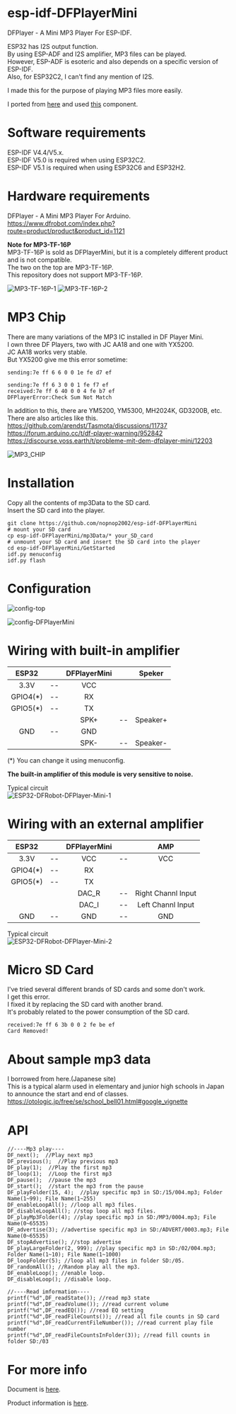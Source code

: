 # esp-idf-DFPlayerMini
DFPlayer - A Mini MP3 Player For ESP-IDF.   

ESP32 has I2S output function.   
By using ESP-ADF and I2S amplifier, MP3 files can be played.   
However, ESP-ADF is esoteric and also depends on a specific version of ESP-IDF.   
Also, for ESP32C2, I can't find any mention of I2S.   

I made this for the purpose of playing MP3 files more easily.   

I ported from [here](https://github.com/DFRobot/DFRobotDFPlayerMini) and used [this](https://github.com/nopnop2002/esp-idf-serial) component.

# Software requirements
ESP-IDF V4.4/V5.x.   
ESP-IDF V5.0 is required when using ESP32C2.   
ESP-IDF V5.1 is required when using ESP32C6 and ESP32H2.   

# Hardware requirements
DFPlayer - A Mini MP3 Player For Arduino.   
https://www.dfrobot.com/index.php?route=product/product&product_id=1121   

__Note for MP3-TF-16P__   
MP3-TF-16P is sold as DFPlayerMini, but it is a completely different product and is not compatible.   
The two on the top are MP3-TF-16P.   
This repository does not support MP3-TF-16P.   

![MP3-TF-16P-1](https://github.com/nopnop2002/esp-idf-DFPlayerMini/assets/6020549/64b354cb-13f2-4d48-8845-12da14f7a587)
![MP3-TF-16P-2](https://github.com/nopnop2002/esp-idf-DFPlayerMini/assets/6020549/d1866db4-2d55-4dd0-b627-748babe324b1)

# MP3 Chip
There are many variations of the MP3 IC installed in DF Player Mini.   
I own three DF Players, two with JC AA18 and one with YX5200.   
JC AA18 works very stable.   
But YX5200 give me this error sometime:
```
sending:7e ff 6 6 0 0 1e fe d7 ef

sending:7e ff 6 3 0 0 1 fe f7 ef
received:7e ff 6 40 0 0 4 fe b7 ef
DFPlayerError:Check Sum Not Match
```

In addition to this, there are YM5200, YM5300, MH2024K, GD3200B, etc.   
There are also articles like this.   
https://github.com/arendst/Tasmota/discussions/11737   
https://forum.arduino.cc/t/df-player-warning/952842   
https://discourse.voss.earth/t/probleme-mit-dem-dfplayer-mini/12203   

![MP3_CHIP](https://github.com/nopnop2002/esp-idf-DFPlayerMini/assets/6020549/8809b4e9-6765-41c7-8c71-5b413f8111da)


# Installation
Copy all the contents of mp3Data to the SD card.   
Insert the SD card into the player.   

```Shell
git clone https://github.com/nopnop2002/esp-idf-DFPlayerMini
# mount your SD card
cp esp-idf-DFPlayerMini/mp3Data/* your_SD_card
# unmount your SD card and insert the SD card into the player
cd esp-idf-DFPlayerMini/GetStarted
idf.py menuconfig
idf.py flash
```

# Configuration

![config-top](https://user-images.githubusercontent.com/6020549/213992858-400a5d6d-0165-4394-9d3d-a84ef93270f1.jpg)

![config-DFPlayerMini](https://user-images.githubusercontent.com/6020549/213992853-8a2c9466-00a2-4981-af66-aea1bfc5b76b.jpg)


# Wiring with built-in amplifier
|ESP32||DFPlayerMini||Speker|
|:-:|:-:|:-:|:-:|:-:|
|3.3V|--|VCC|||
|GPIO4(*)|--|RX|||
|GPIO5(*)|--|TX|||
|||SPK+|--|Speaker+|
|GND|--|GND|||
|||SPK-|--|Speaker-|

(*) You can change it using menuconfig.   

__The built-in amplifier of this module is very sensitive to noise.__   

Typical circuit   
![ESP32-DFRobot-DFPlayer-Mini-1](https://user-images.githubusercontent.com/6020549/213993262-ed8a3f7a-add9-48e2-b618-0d4ecce669bc.jpg)


# Wiring with an external amplifier
|ESP32||DFPlayerMini||AMP|
|:-:|:-:|:-:|:-:|:-:|
|3.3V|--|VCC|--|VCC|
|GPIO4(*)|--|RX|||
|GPIO5(*)|--|TX|||
|||DAC_R|--|Right Channl Input|
|||DAC_I|--|Left Channl Input|
|GND|--|GND|--|GND|

Typical circuit   
![ESP32-DFRobot-DFPlayer-Mini-2](https://user-images.githubusercontent.com/6020549/213993306-7e591d0a-bfb6-42ce-bd71-62b3feef8a9c.jpg)

# Micro SD Card
I've tried several different brands of SD cards and some don't work.   
I get this error.   
I fixed it by replacing the SD card with another brand.   
It's probably related to the power consumption of the SD card.   
```
received:7e ff 6 3b 0 0 2 fe be ef
Card Removed!
```

# About sample mp3 data
I borrowed from here.(Japanese site)   
This is a typical alarm used in elementary and junior high schools in Japan to announce the start and end of classes.   
https://otologic.jp/free/se/school_bell01.html#google_vignette

# API
```
//----Mp3 play----
DF_next();  //Play next mp3
DF_previous();  //Play previous mp3
DF_play(1);  //Play the first mp3
DF_loop(1);  //Loop the first mp3
DF_pause();  //pause the mp3
DF_start();  //start the mp3 from the pause
DF_playFolder(15, 4);  //play specific mp3 in SD:/15/004.mp3; Folder Name(1~99); File Name(1~255)
DF_enableLoopAll(); //loop all mp3 files.
DF_disableLoopAll(); //stop loop all mp3 files.
DF_playMp3Folder(4); //play specific mp3 in SD:/MP3/0004.mp3; File Name(0~65535)
DF_advertise(3); //advertise specific mp3 in SD:/ADVERT/0003.mp3; File Name(0~65535)
DF_stopAdvertise(); //stop advertise
DF_playLargeFolder(2, 999); //play specific mp3 in SD:/02/004.mp3; Folder Name(1~10); File Name(1~1000)
DF_loopFolder(5); //loop all mp3 files in folder SD:/05.
DF_randomAll(); //Random play all the mp3.
DF_enableLoop(); //enable loop.
DF_disableLoop(); //disable loop.

//----Read imformation----
printf("%d",DF_readState()); //read mp3 state
printf("%d",DF_readVolume()); //read current volume
printf("%d",DF_readEQ()); //read EQ setting
printf("%d",DF_readFileCounts()); //read all file counts in SD card
printf("%d",DF_readCurrentFileNumber()); //read current play file number
printf("%d",DF_readFileCountsInFolder(3)); //read fill counts in folder SD:/03
```


# For more info
Document is [here](https://picaxe.com/docs/spe033.pdf).   

Product information is [here](https://www.dfrobot.com/wiki/index.php/DFPlayer_Mini_SKU:DFR0299).   
